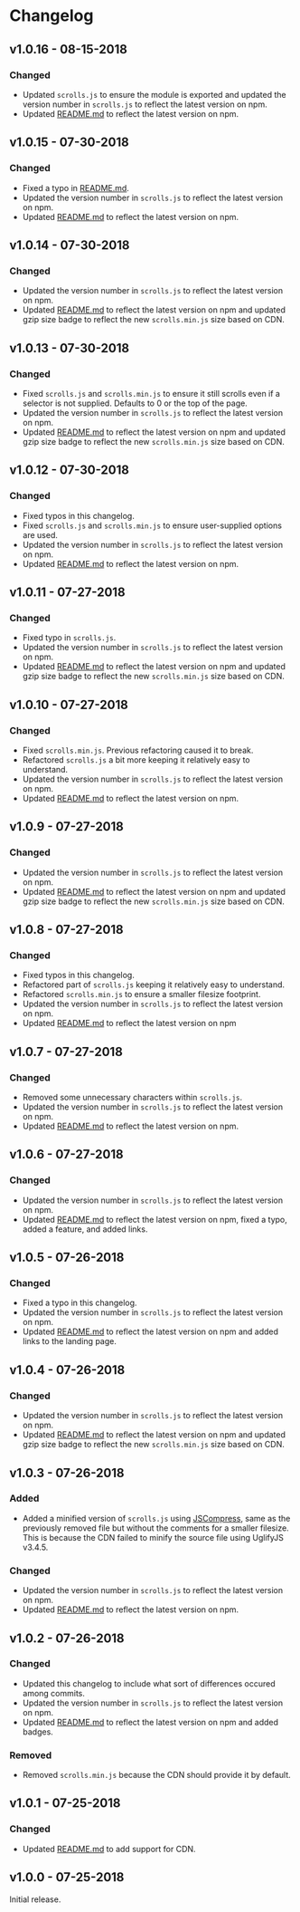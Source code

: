 # Changelog

## v1.0.16 - 08-15-2018

### Changed

* Updated `scrolls.js` to ensure the module is exported and updated the version number in `scrolls.js` to reflect the latest version on npm.
* Updated [README.md](https://github.com/PurplestInc/scrolls.js/blob/master/README.md) to reflect the latest version on npm.

## v1.0.15 - 07-30-2018

### Changed

* Fixed a typo in [README.md](https://github.com/PurplestInc/scrolls.js/blob/master/README.md).
* Updated the version number in `scrolls.js` to reflect the latest version on npm.
* Updated [README.md](https://github.com/PurplestInc/scrolls.js/blob/master/README.md) to reflect the latest version on npm.

## v1.0.14 - 07-30-2018

### Changed

* Updated the version number in `scrolls.js` to reflect the latest version on npm.
* Updated [README.md](https://github.com/PurplestInc/scrolls.js/blob/master/README.md) to reflect the latest version on npm and updated gzip size badge to reflect the new `scrolls.min.js` size based on CDN.

## v1.0.13 - 07-30-2018

### Changed

* Fixed `scrolls.js` and `scrolls.min.js` to ensure it still scrolls even if a selector is not supplied. Defaults to 0 or the top of the page.
* Updated the version number in `scrolls.js` to reflect the latest version on npm.
* Updated [README.md](https://github.com/PurplestInc/scrolls.js/blob/master/README.md) to reflect the latest version on npm and updated gzip size badge to reflect the new `scrolls.min.js` size based on CDN.

## v1.0.12 - 07-30-2018

### Changed

* Fixed typos in this changelog.
* Fixed `scrolls.js` and `scrolls.min.js` to ensure user-supplied options are used.
* Updated the version number in `scrolls.js` to reflect the latest version on npm.
* Updated [README.md](https://github.com/PurplestInc/scrolls.js/blob/master/README.md) to reflect the latest version on npm.

## v1.0.11 - 07-27-2018

### Changed

* Fixed typo in `scrolls.js`.
* Updated the version number in `scrolls.js` to reflect the latest version on npm.
* Updated [README.md](https://github.com/PurplestInc/scrolls.js/blob/master/README.md) to reflect the latest version on npm and updated gzip size badge to reflect the new `scrolls.min.js` size based on CDN.

## v1.0.10 - 07-27-2018

### Changed

* Fixed `scrolls.min.js`. Previous refactoring caused it to break.
* Refactored `scrolls.js` a bit more keeping it relatively easy to understand.
* Updated the version number in `scrolls.js` to reflect the latest version on npm.
* Updated [README.md](https://github.com/PurplestInc/scrolls.js/blob/master/README.md) to reflect the latest version on npm.

## v1.0.9 - 07-27-2018

### Changed

* Updated the version number in `scrolls.js` to reflect the latest version on npm.
* Updated [README.md](https://github.com/PurplestInc/scrolls.js/blob/master/README.md) to reflect the latest version on npm and updated gzip size badge to reflect the new `scrolls.min.js` size based on CDN.

## v1.0.8 - 07-27-2018

### Changed

* Fixed typos in this changelog.
* Refactored part of `scrolls.js` keeping it relatively easy to understand.
* Refactored `scrolls.min.js` to ensure a smaller filesize footprint.
* Updated the version number in `scrolls.js` to reflect the latest version on npm.
* Updated [README.md](https://github.com/PurplestInc/scrolls.js/blob/master/README.md) to reflect the latest version on npm

## v1.0.7 - 07-27-2018

### Changed

* Removed some unnecessary characters within `scrolls.js`.
* Updated the version number in `scrolls.js` to reflect the latest version on npm.
* Updated [README.md](https://github.com/PurplestInc/scrolls.js/blob/master/README.md) to reflect the latest version on npm.

## v1.0.6 - 07-27-2018

### Changed

* Updated the version number in `scrolls.js` to reflect the latest version on npm.
* Updated [README.md](https://github.com/PurplestInc/scrolls.js/blob/master/README.md) to reflect the latest version on npm, fixed a typo, added a feature, and added links.

## v1.0.5 - 07-26-2018

### Changed

* Fixed a typo in this changelog.
* Updated the version number in `scrolls.js` to reflect the latest version on npm.
* Updated [README.md](https://github.com/PurplestInc/scrolls.js/blob/master/README.md) to reflect the latest version on npm and added links to the landing page.

## v1.0.4 - 07-26-2018

### Changed

* Updated the version number in `scrolls.js` to reflect the latest version on npm.
* Updated [README.md](https://github.com/PurplestInc/scrolls.js/blob/master/README.md) to reflect the latest version on npm and updated gzip size badge to reflect the new `scrolls.min.js` size based on CDN.

## v1.0.3 - 07-26-2018

### Added

* Added a minified version of `scrolls.js` using [JSCompress](https://jscompress.com/), same as the previously removed file but without the comments for a smaller filesize. This is because the CDN failed to minify the source file using UglifyJS v3.4.5.

### Changed

* Updated the version number in `scrolls.js` to reflect the latest version on npm.
* Updated [README.md](https://github.com/PurplestInc/scrolls.js/blob/master/README.md) to reflect the latest version on npm.

## v1.0.2 - 07-26-2018

### Changed

* Updated this changelog to include what sort of differences occured among commits.
* Updated the version number in `scrolls.js` to reflect the latest version on npm.
* Updated [README.md](https://github.com/PurplestInc/scrolls.js/blob/master/README.md) to reflect the latest version on npm and added badges.

### Removed

* Removed `scrolls.min.js` because the CDN should provide it by default.

## v1.0.1 - 07-25-2018

### Changed

* Updated [README.md](https://github.com/PurplestInc/scrolls.js/blob/master/README.md) to add support for CDN.

## v1.0.0 - 07-25-2018

Initial release.